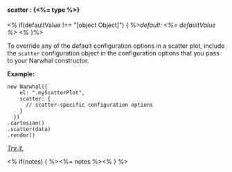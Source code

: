#### **scatter** : {<%= type %>}

<% if(defaultValue !== "[object Object]") { %>*default: <%= defaultValue %>* <% }%>

To override any of the default configuration options in a scatter plot, include the `scatter` configuration object in the configuration options that you pass to your Narwhal constructor.

**Example:**

	new Narwhal({
	    el: ".myScatterPlot",
	    scatter: { 
	      // scatter-specific configuration options
	    }	
	  })
	.cartesian()
	.scatter(data)
	.render()

*[Try it.](http://jsfiddle.net/forio/jy2Xn/)*

<% if(notes) { %><%= notes %><% } %>


